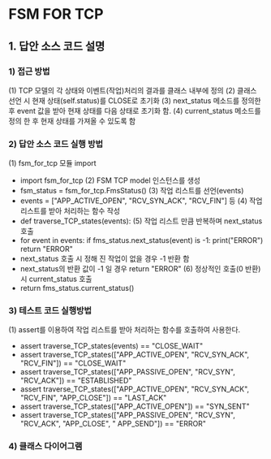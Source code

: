 # FSM FOR TCP
## 1. 답안 소스 코드 설명
### 1) 접근 방법
 (1) TCP 모델의 각 상태와 이벤트(작업)처리의 결과를 클래스 내부에 정의
 (2) 클래스 선언 시 현재 상태(self.status)를 CLOSE로 초기화
 (3) next_status 메소드를 정의한 후 event 값을 받아 현재 상태를 다음 상태로 초기화 함.
 (4) current_status 메소드를 정의 한 후 현재 상태를 가져올 수 있도록 함
 
### 2) 답안 소스 코드 실행 방법
 (1) fsm_for_tcp 모듈 import 
   - import fsm_for_tcp
 (2) FSM TCP model 인스턴스를 생성
   - fsm_status = fsm_for_tcp.FmsStatus()
 (3) 작업 리스트를 선언(events)
   - events = ["APP_ACTIVE_OPEN", "RCV_SYN_ACK", "RCV_FIN"] 등
 (4) 작업 리스트를 받아 처리하는 함수 작성
   - def traverse_TCP_states(events):
 (5) 작업 리스트 만큼 반복하며 next_status 호출
   - for event in events:
        if fms_status.next_status(event) is -1:
            print("ERROR")
            return "ERROR"
   - next_status 호출 시 정해 진 작업이 없을 경우 -1 반환 함
   - next_status의 반환 값이 -1 일 경우 return "ERROR"
 (6) 정상적인 호출(0 반환) 시 current_status 호출
   - return fms_status.current_status() 
   
### 3) 테스트 코드 실행방법 
 (1) assert를 이용하여 작업 리스트를 받아 처리하는 함수를 호출하여 사용한다.
   - assert traverse_TCP_states(events) == "CLOSE_WAIT"
   - assert traverse_TCP_states(["APP_ACTIVE_OPEN", "RCV_SYN_ACK", "RCV_FIN"]) == "CLOSE_WAIT"
   - assert traverse_TCP_states(["APP_PASSIVE_OPEN", "RCV_SYN", "RCV_ACK"]) == "ESTABLISHED"
   - assert traverse_TCP_states(["APP_ACTIVE_OPEN", "RCV_SYN_ACK", "RCV_FIN", "APP_CLOSE"]) == "LAST_ACK"
   - assert traverse_TCP_states(["APP_ACTIVE_OPEN"]) == "SYN_SENT"
   - assert traverse_TCP_states(["APP_PASSIVE_OPEN", "RCV_SYN", "RCV_ACK", "APP_CLOSE", " APP_SEND"]) == "ERROR"
   
### 4) 클래스 다이어그램

